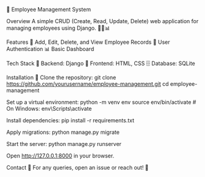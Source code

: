 🏢 Employee Management System

Overview
A simple CRUD (Create, Read, Update, Delete) web application for managing employees using Django. 👨‍💼📊

Features
📝 Add, Edit, Delete, and View Employee Records
🔐 User Authentication
📊 Basic Dashboard

Tech Stack
🐍 Backend: Django
🎨 Frontend: HTML, CSS
🗄 Database: SQLite

Installation 🚀
Clone the repository:
git clone https://github.com/yourusername/employee-management.git
cd employee-management

Set up a virtual environment:
python -m venv env
source env/bin/activate  # On Windows: env\Scripts\activate

Install dependencies:
pip install -r requirements.txt

Apply migrations:
python manage.py migrate

Start the server:
python manage.py runserver

Open http://127.0.0.1:8000 in your browser.


Contact 📩
For any queries, open an issue or reach out! 🚀
